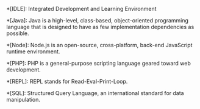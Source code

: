 *[IDLE]: Integrated Development and Learning Environment

*[Java]: Java is a high-level, class-based, object-oriented programming language that is designed to have as few implementation dependencies as possible.

*[Node]: Node.js is an open-source, cross-platform, back-end JavaScript runtime environment.

*[PHP]: PHP is a general-purpose scripting language geared toward web development.

*[REPL]: REPL stands for Read-Eval-Print-Loop.

*[SQL]: Structured Query Language, an international standard for data manipulation.
